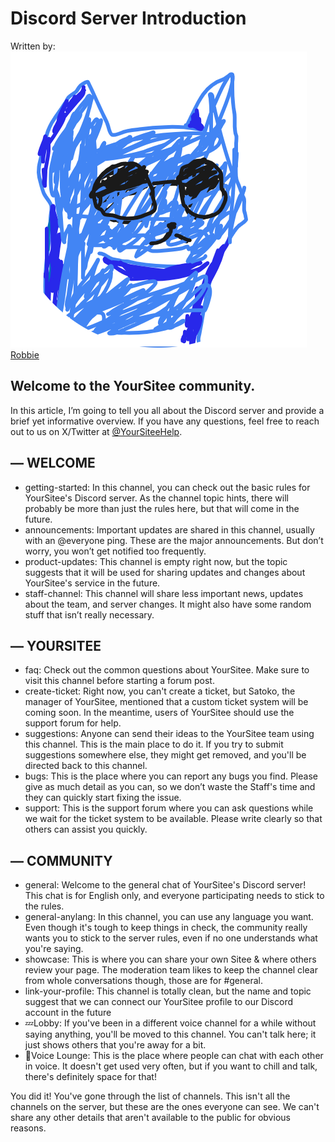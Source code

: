 # Discord Server Introduction

Written by: <img src="../.gitbook/assets/RobskanDrew-modified (2).png" alt="" data-size="line"> [Robbie](../about/contributors.md#robskan-project-lead)

## Welcome to the YourSitee community.

In this article, I’m going to tell you all about the Discord server and provide a brief yet informative overview. If you have any questions, feel free to reach out to us on X/Twitter at [@YourSiteeHelp](https://twitter.com/@YourSiteeHelp).

## — WELCOME

* getting-started: In this channel, you can check out the basic rules for YourSitee's Discord server. As the channel topic hints, there will probably be more than just the rules here, but that will come in the future.
* announcements: Important updates are shared in this channel, usually with an @everyone ping. These are the major announcements. But don’t worry, you won’t get notified too frequently.
* product-updates: This channel is empty right now, but the topic suggests that it will be used for sharing updates and changes about YourSitee's service in the future.
* staff-channel: This channel will share less important news, updates about the team, and server changes. It might also have some random stuff that isn’t really necessary.

## — YOURSITEE

* faq: Check out the common questions about YourSitee. Make sure to visit this channel before starting a forum post.
* create-ticket: Right now, you can't create a ticket, but Satoko, the manager of YourSitee, mentioned that a custom ticket system will be coming soon. In the meantime, users of YourSitee should use the support forum for help.
* suggestions: Anyone can send their ideas to the YourSitee team using this channel. This is the main place to do it. If you try to submit suggestions somewhere else, they might get removed, and you'll be directed back to this channel.
* bugs: This is the place where you can report any bugs you find. Please give as much detail as you can, so we don’t waste the Staff's time and they can quickly start fixing the issue.
* support: This is the support forum where you can ask questions while we wait for the ticket system to be available. Please write clearly so that others can assist you quickly.

## — COMMUNITY

* general: Welcome to the general chat of YourSitee's Discord server! This chat is for English only, and everyone participating needs to stick to the rules.
* general-anylang: In this channel, you can use any language you want. Even though it's tough to keep things in check, the community really wants you to stick to the server rules, even if no one understands what you're saying.
* showcase: This is where you can share your own Sitee & where others review your page. The moderation team likes to keep the channel clear from whole conversations though, those are for #general.
* link-your-profile: This channel is totally clean, but the name and topic suggest that we can connect our YourSitee profile to our Discord account in the future
* 💤Lobby: If you've been in a different voice channel for a while without saying anything, you'll be moved to this channel. You can't talk here; it just shows others that you're away for a bit.
* 💬Voice Lounge: This is the place where people can chat with each other in voice. It doesn't get used very often, but if you want to chill and talk, there's definitely space for that!

You did it! You've gone through the list of channels. This isn't all the channels on the server, but these are the ones everyone can see. We can't share any other details that aren't available to the public for obvious reasons.
